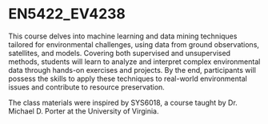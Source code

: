 # EN5422_EV4238

This course delves into machine learning and data mining techniques tailored for environmental challenges, using data from ground observations, satellites, and models. Covering both supervised and unsupervised methods, students will learn to analyze and interpret complex environmental data through hands-on exercises and projects. By the end, participants will possess the skills to apply these techniques to real-world environmental issues and contribute to resource preservation.

The class materials were inspired by SYS6018, a course taught by Dr. Michael D. Porter at the University of Virginia.

